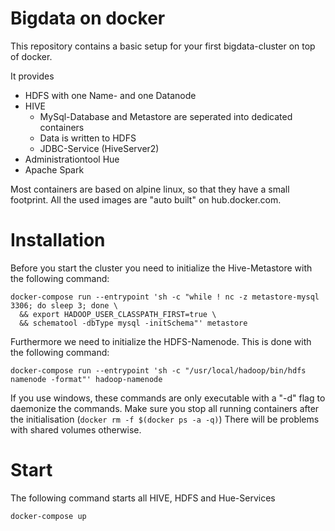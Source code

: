 # Bigdata on docker
This repository contains a basic setup for your first bigdata-cluster on top of docker.

It provides
* HDFS with one Name- and one Datanode
* HIVE
  * MySql-Database and Metastore are seperated into dedicated containers
  * Data is written to HDFS
  * JDBC-Service (HiveServer2)
* Administrationtool Hue
* Apache Spark

Most containers are based on alpine linux, so that they have a small footprint. All the used images are "auto built" on hub.docker.com. 

# Installation
Before you start the cluster you need to initialize the Hive-Metastore with the following command:
```
docker-compose run --entrypoint 'sh -c "while ! nc -z metastore-mysql 3306; do sleep 3; done \
  && export HADOOP_USER_CLASSPATH_FIRST=true \
  && schematool -dbType mysql -initSchema"' metastore
```

Furthermore we need to initialize the HDFS-Namenode. This is done with the following command:
```
docker-compose run --entrypoint 'sh -c "/usr/local/hadoop/bin/hdfs namenode -format"' hadoop-namenode
```

If you use windows, these commands are only executable with a "-d" flag to daemonize the commands.
Make sure you stop all running containers after the initialisation (```docker rm -f $(docker ps -a -q)```)
There will be problems with shared volumes otherwise.

# Start
The following command starts all HIVE, HDFS and Hue-Services
```
docker-compose up
```


